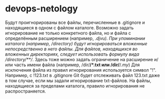 # devops-netology
Будут проигнорированы все файлы, перечисленные в .gitignore и находящиеся в одном с файлом каталоге.
Возможно задать игнорирование не только конкретного файла, но и файла с определённым расширением (например, *.djvu).
При упоминании каталога (например, /directory) будут игнорироваться вложенные непосредственно в него файлы.
Для файлов, находящихся во вложенных директориях, следует использовать формулу вида /directory/**/*. Здесь тоже можно задать ограничение на расширение и/или часть имени файла (например, /dir/**/*.txt или /dir/**/*.my*)
Для исключения файла из правил игнорирования используется символ "!". Например, с !123.txt в .gitignore Git будет отслеживать файл 123.txt даже в том случае, если мы задали игнорирование txt-файлов.
На файлы, находящиеся за пределами каталога, правило игнорирования не распространяется. 

